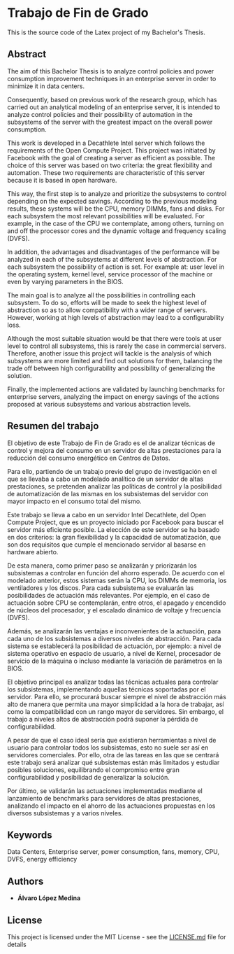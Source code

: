 # Trabajo de Fin de Grado
This is the source code of the Latex project of my Bachelor's Thesis.

## Abstract

The aim of this Bachelor Thesis is to analyze control policies and power consumption improvement techniques in an enterprise server in order to minimize it in data centers.

Consequently, based on previous work of the research group, which has carried out an analytical modeling of an enterprise server, it is intended to analyze control policies and their possibility of automation in the subsystems of the server with the greatest impact on the overall power consumption.

This work is developed in a Decathlete Intel server which follows the requirements of the Open Compute Project. This project was initiated by Facebook with the goal of creating a server as efficient as possible. The choice of this server was based on two criteria: the great flexibility and automation. These two requirements are characteristic of this server because it is based in open hardware.

This way, the first step is to analyze and prioritize the subsystems to control depending on the expected savings. According to the previous modeling results, these systems will be the CPU, memory DIMMs, fans and disks. For each subsystem the most relevant possibilities will be evaluated. For example, in the case of the CPU we contemplate, among others, turning on and off the processor cores and the dynamic voltage and frequency scaling (DVFS).

In addition, the advantages and disadvantages of the performance will be analyzed in each of the subsystems at different levels of abstraction. For each subsystem the possibility of action is set. For example at: user level in the operating system, kernel level, service processor of the machine or even by varying parameters in the BIOS.

The main goal is to analyze all the possibilities in controlling each subsystem. To do so, efforts will be made to seek the highest level of abstraction so as to allow compatibility with a wider range of servers. However, working at high levels of abstraction may lead to a configurability loss.

Although the most suitable situation would be that there were tools at user level to control all subsystems, this is rarely the case in commercial servers. Therefore, another issue this project will tackle is the analysis of which subsystems are more limited and find out solutions for them, balancing the trade off between high configurability and possibility of generalizing the solution.

Finally, the implemented actions are validated by launching benchmarks for enterprise servers, analyzing the impact on energy savings of the actions proposed at various subsystems and various abstraction levels.


## Resumen del trabajo
El objetivo de este Trabajo de Fin de Grado es el de analizar técnicas de control y mejora del consumo en un servidor de altas prestaciones para la reducción del consumo energético en Centros de Datos. 

Para ello, partiendo de un trabajo previo del grupo de investigación en el que se llevaba a cabo un modelado analítico de un servidor de altas prestaciones, se pretenden analizar las políticas de control y la posibilidad de automatización de las mismas en los subsistemas del servidor con mayor impacto en el consumo total del mismo. 

Este trabajo se lleva a cabo en un servidor Intel Decathlete, del Open Compute Project, que es un proyecto iniciado por Facebook para buscar el servidor más eficiente posible. La elección de este servidor se ha basado en dos criterios: la gran flexibilidad y la capacidad de automatización, que son dos requisitos que cumple el mencionado servidor al basarse en hardware abierto.

De esta manera, como primer paso se analizarán y priorizarán los subsistemas a controlar en función del ahorro esperado. De acuerdo con el modelado anterior, estos sistemas serán la CPU, los DIMMs de memoria, los ventiladores y los discos. Para cada subsistema se evaluarán las posibilidades de actuación más relevantes. Por ejemplo, en el caso de actuación sobre CPU se contemplarán, entre otros, el apagado y encendido de núcleos del procesador, y el escalado dinámico de voltaje y frecuencia (DVFS).  

Además, se analizarán las ventajas e inconvenientes de la actuación, para cada uno de los subsistemas a diversos niveles de abstracción. Para cada sistema se establecerá la posibilidad de actuación, por ejemplo: a nivel de sistema operativo en espacio de usuario, a nivel de Kernel, procesador de servicio de la máquina o incluso mediante la variación de parámetros en la BIOS. 

El objetivo principal es analizar todas las técnicas actuales para controlar los subsistemas, implementando aquellas técnicas soportadas por el servidor. Para ello, se procurará buscar siempre el nivel de abstracción más alto de manera que permita una mayor simplicidad a la hora de trabajar, así como la compatibilidad con un rango mayor de servidores. Sin embargo, el trabajo a niveles altos de abstracción podrá suponer la pérdida de configurabilidad. 

A pesar de que el caso ideal sería que existieran herramientas a nivel de usuario para controlar todos los subsistemas, esto no suele ser así en servidores comerciales. Por ello, otra de las tareas en las que se centrará este trabajo será analizar qué subsistemas están más limitados y estudiar posibles soluciones, equilibrando el compromiso entre gran configurabilidad y posibilidad de generalizar la solución. 

Por último, se validarán las actuaciones implementadas mediante el lanzamiento de benchmarks para servidores de altas prestaciones, analizando el impacto en el ahorro de las actuaciones propuestas en los diversos subsistemas y a varios niveles.



## Keywords

Data Centers, Enterprise server, power consumption, fans, memory, CPU, DVFS, energy efficiency 


## Authors

* **Álvaro López Medina** 


## License

This project is licensed under the MIT License - see the [LICENSE.md](LICENSE) file for details
